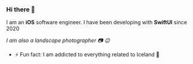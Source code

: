 ### Hi there 👋

I am an __iOS__ software engineer. I have been developing with __SwiftUI__ since 2020

_I am also a landscape photographer 📷 😉_

- ⚡ Fun fact: I am addicted to everything related to Iceland 🥶
